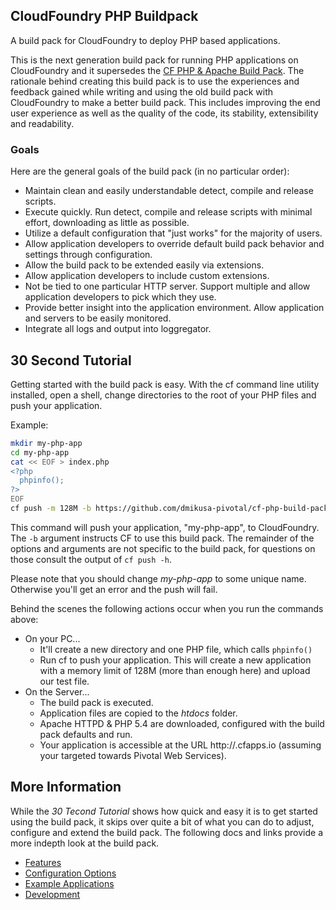 ## CloudFoundry PHP Buildpack

A build pack for CloudFoundry to deploy PHP based applications.

This is the next generation build pack for running PHP applications on CloudFoundry and it supersedes the [CF PHP & Apache Build Pack].  The rationale behind creating this build pack is to use the experiences and feedback gained while writing and using the old build pack with CloudFoundry to make a better build pack.  This includes improving the end user experience as well as the quality of the code, its stability, extensibility and readability.

### Goals

Here are the general goals of the build pack (in no particular order):

 - Maintain clean and easily understandable detect, compile and release scripts.
 - Execute quickly.  Run detect, compile and release scripts with minimal effort, downloading as little as possible.
 - Utilize a default configuration that "just works" for the majority of users.
 - Allow application developers to override default build pack behavior and settings through configuration.
 - Allow the build pack to be extended easily via extensions.
 - Allow application developers to include custom extensions.
 - Not be tied to one particular HTTP server.  Support multiple and allow application developers to pick which they use.
 - Provide better insight into the application environment.  Allow application and servers to be easily monitored.
 - Integrate all logs and output into loggregator.

## 30 Second Tutorial

Getting started with the build pack is easy.  With the cf command line utility installed, open a shell, change directories to the root of your PHP files and push your application.

Example:

```bash
mkdir my-php-app
cd my-php-app
cat << EOF > index.php
<?php
  phpinfo();
?>
EOF
cf push -m 128M -b https://github.com/dmikusa-pivotal/cf-php-build-pack.git my-php-app
```

This command will push your application, "my-php-app", to CloudFoundry.  The ```-b``` argument instructs CF to use this build pack.  The remainder of the options and arguments are not specific to the build pack, for questions on those consult the output of ```cf push -h```.

Please note that you should change *my-php-app* to some unique name.  Otherwise you'll get an error and the push will fail.

Behind the scenes the following actions occur when you run the commands above:
  - On your PC...
    - It'll create a new directory and one PHP file, which calls ```phpinfo()```
    - Run cf to push your application.  This will create a new application with a memory limit of 128M (more than enough here) and upload our test file.
  - On the Server...
    - The build pack is executed.
    - Application files are copied to the *htdocs* folder.
    - Apache HTTPD & PHP 5.4 are downloaded, configured with the build pack defaults and run.
    - Your application is accessible at the URL http://<app-name>.cfapps.io (assuming your targeted towards Pivotal Web Services).

## More Information

While the *30 Tecond Tutorial* shows how quick and easy it is to get started using the build pack, it skips over quite a bit of what you can do to adjust, configure and extend the build pack.  The following docs and links provide a more indepth look at the build pack.

  - [Features](#features)
  - [Configuration Options]
  - [Example Applications](#examples)
  - [Development]


[CF PHP & Apache Build Pack]:https://github.com/dmikusa-pivotal/cf-php-apache-buildpack
[Configuration Options]:https://github.com/dmikusa-pivotal/cf-php-build-pack/docs/config.md
[Development]:https://github.com/dmikusa-pivotal/cf-php-build-pack/docs/development.md
